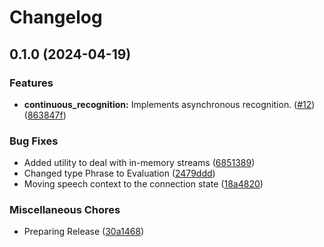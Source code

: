 # Changelog

## 0.1.0 (2024-04-19)


### Features

* **continuous_recognition:** Implements asynchronous recognition.  ([#12](https://github.com/YgorCastor/ex_azure_speech/issues/12)) ([863847f](https://github.com/YgorCastor/ex_azure_speech/commit/863847fe570d5427642437616c846cb306b182e6))


### Bug Fixes

* Added utility to deal with in-memory streams ([6851389](https://github.com/YgorCastor/ex_azure_speech/commit/68513899c157d567e182b463f77720add9d10474))
* Changed type Phrase to Evaluation ([2479ddd](https://github.com/YgorCastor/ex_azure_speech/commit/2479ddddc6a146ba4d604c3f3d0b4c36c9dee04a))
* Moving speech context to the connection state ([18a4820](https://github.com/YgorCastor/ex_azure_speech/commit/18a48200584ef2491e4f694e50d960673a21ca3c))


### Miscellaneous Chores

* Preparing Release ([30a1468](https://github.com/YgorCastor/ex_azure_speech/commit/30a1468af1159f9830c78f554f293b715b8ac4d3))
